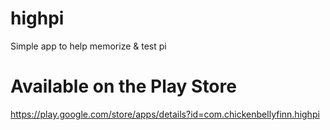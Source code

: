 # highpi
Simple app to help memorize &amp; test pi

# Available on the Play Store
https://play.google.com/store/apps/details?id=com.chickenbellyfinn.highpi
